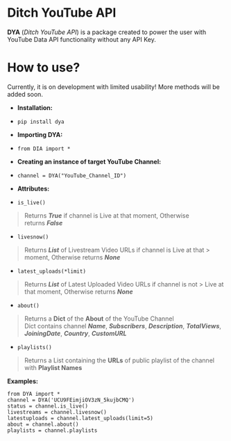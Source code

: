 
  
# Ditch YouTube API    
 **DYA** (*Ditch YouTube API*) is a package created to power the user with YouTube Data API functionality without any API Key.
 # How to use?    
 Currently, it is on development with limited usability! More methods will be added soon.    
    
 - **Installation:**    
- `pip install dya`    
 - **Importing DYA:**    
- `from DIA import *`    
    
 - **Creating an instance of target YouTube Channel:**    
- `channel = DYA("YouTube_Channel_ID") `    

    
 - **Attributes:**    
 - `is_live()`     
> Returns ***True*** if channel is Live at that moment, Otherwise   
> returns ***False***    
    
 - `livesnow()`    
 > Returns ***List*** of Livestream Video URLs if channel is Live at that > moment, Otherwise returns ***None***    
    
 - `latest_uploads(*limit)`    
> Returns ***List*** of Latest Uploaded Video URLs if channel is not > Live at that moment, Otherwise returns ***None***    
    
 - `about()`  
> Returns a **Dict** of the **About** of the YouTube Channel  
> Dict contains channel ***Name***, ***Subscribers***, ***Description***, ***TotalViews***, ***JoiningDate***, ***Country***, ***CustomURL***  

 - `playlists()`
> Returns a List containing the **URLs** of public playlist of the channel with **Playlist Names**

 
  **Examples:**    
   

    from DYA import * 
    channel = DYA('UCU9FEimjiOV3zN_5kujbCMQ') 
    status = channel.is_live() 
    livestreams = channel.livesnow() 
    latestuploads = channel.latest_uploads(limit=5) 
    about = channel.about()
    playlists = channel.playlists
